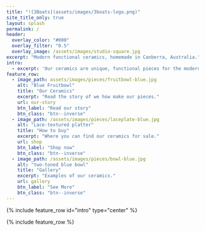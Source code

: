 ```yaml
---
title: "![3Boats](assets/images/3boats-logo.png)"
site_title_only: true
layout: splash
permalink: /
header:
  overlay_color: "#000"
  overlay_filter: "0.5"
  overlay_image: /assets/images/studio-square.jpg
excerpt: "Modern functional ceramics, homemade in Canberra, Australia."
intro: 
  - excerpt: 'Our ceramics are unique, functional pieces for the modern home.'
feature_row:
  - image_path: assets/images/pieces/fruitbowl-blue.jpg
    alt: "Blue Fruitbowl"
    title: "Our Ceramics"
    excerpt: "Read the story of we how make our pieces."
    url: our-story
    btn_label: "Read our story"
    btn_class: "btn--inverse"
  - image_path: /assets/images/pieces/laceplate-blue.jpg
    alt: "Lace-textured platter"
    title: "How to buy"
    excerpt: "Where you can find our ceramics for sale."
    url: shop
    btn_label: "Shop now"
    btn_class: "btn--inverse"
  - image_path: /assets/images/pieces/bowl-blue.jpg
    alt: "two-toned blue bowl"
    title: "Gallery"
    excerpt: "Examples of our ceramics."
    url: gallery
    btn_label: "See More"
    btn_class: "btn--inverse"
---
```


{% include feature_row id="intro" type="center" %}

{% include feature_row %}